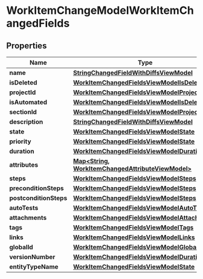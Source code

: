 

# WorkItemChangeModelWorkItemChangedFields


## Properties

| Name | Type | Description | Notes |
|------------ | ------------- | ------------- | -------------|
|**name** | [**StringChangedFieldWithDiffsViewModel**](StringChangedFieldWithDiffsViewModel.md) |  |  [optional] |
|**isDeleted** | [**WorkItemChangedFieldsViewModelIsDeleted**](WorkItemChangedFieldsViewModelIsDeleted.md) |  |  [optional] |
|**projectId** | [**WorkItemChangedFieldsViewModelProjectId**](WorkItemChangedFieldsViewModelProjectId.md) |  |  [optional] |
|**isAutomated** | [**WorkItemChangedFieldsViewModelIsDeleted**](WorkItemChangedFieldsViewModelIsDeleted.md) |  |  [optional] |
|**sectionId** | [**WorkItemChangedFieldsViewModelProjectId**](WorkItemChangedFieldsViewModelProjectId.md) |  |  [optional] |
|**description** | [**StringChangedFieldWithDiffsViewModel**](StringChangedFieldWithDiffsViewModel.md) |  |  [optional] |
|**state** | [**WorkItemChangedFieldsViewModelState**](WorkItemChangedFieldsViewModelState.md) |  |  [optional] |
|**priority** | [**WorkItemChangedFieldsViewModelState**](WorkItemChangedFieldsViewModelState.md) |  |  [optional] |
|**duration** | [**WorkItemChangedFieldsViewModelDuration**](WorkItemChangedFieldsViewModelDuration.md) |  |  [optional] |
|**attributes** | [**Map&lt;String, WorkItemChangedAttributeViewModel&gt;**](WorkItemChangedAttributeViewModel.md) |  |  [optional] |
|**steps** | [**WorkItemChangedFieldsViewModelSteps**](WorkItemChangedFieldsViewModelSteps.md) |  |  [optional] |
|**preconditionSteps** | [**WorkItemChangedFieldsViewModelSteps**](WorkItemChangedFieldsViewModelSteps.md) |  |  [optional] |
|**postconditionSteps** | [**WorkItemChangedFieldsViewModelSteps**](WorkItemChangedFieldsViewModelSteps.md) |  |  [optional] |
|**autoTests** | [**WorkItemChangedFieldsViewModelAutoTests**](WorkItemChangedFieldsViewModelAutoTests.md) |  |  [optional] |
|**attachments** | [**WorkItemChangedFieldsViewModelAttachments**](WorkItemChangedFieldsViewModelAttachments.md) |  |  [optional] |
|**tags** | [**WorkItemChangedFieldsViewModelTags**](WorkItemChangedFieldsViewModelTags.md) |  |  [optional] |
|**links** | [**WorkItemChangedFieldsViewModelLinks**](WorkItemChangedFieldsViewModelLinks.md) |  |  [optional] |
|**globalId** | [**WorkItemChangedFieldsViewModelGlobalId**](WorkItemChangedFieldsViewModelGlobalId.md) |  |  [optional] |
|**versionNumber** | [**WorkItemChangedFieldsViewModelDuration**](WorkItemChangedFieldsViewModelDuration.md) |  |  [optional] |
|**entityTypeName** | [**WorkItemChangedFieldsViewModelState**](WorkItemChangedFieldsViewModelState.md) |  |  [optional] |



